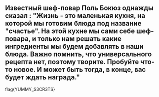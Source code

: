 
## Известный шеф-повар Поль Бокюз однажды сказал : "Жизнь - это маленькая кухня, на которой мы готовим блюда под название "счастье". На этой кухне мы сами себе шеф-повара, и только нам решать какие ингредиенты мы будем добавлять в наши блюда. Важно помнить, что универсального рецепта нет, поэтому творите. Пробуйте что-то новое. И может быть тогда, в конце, вас будет ждать награда."

 flag{YUMMY_S3CR3TS}